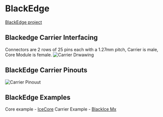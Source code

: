 # BlackEdge
[BlackEdge project](https://forum.mystorm.uk/t/the-blackedge-project/500/19)

## Blackedge Carrier Interfacing
Connectors are 2 rows of 25 pins each with a 1.27mm pitch, Carrier is male, Core Module is female.
![Carrier Drwawing](https://github.com/folknology/BlackEdge/blob/master/BE-Carrier-Drawing.png)
## BlackEdge Carrier Pinouts
![Carrier Pinouut](https://github.com/folknology/BlackEdge/blob/master/BE-Carrier-Schematic.png)

## BlackEdge Examples
Core example - [IceCore](https://github.com/folknology/IceCore)
Carrier Example - [BlackIce Mx](https://github.com/folknology/BlackIceMx)
